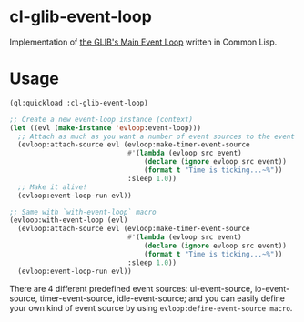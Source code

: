 # cl-glib-event-loop

Implementation of [the GLIB's Main Event Loop](https://developer.gnome.org/glib/stable/glib-The-Main-Event-Loop.html)
written in Common Lisp.

# Usage

```commonlisp
(ql:quickload :cl-glib-event-loop)

;; Create a new event-loop instance (context)
(let ((evl (make-instance 'evloop:event-loop))) 
  ;; Attach as much as you want a number of event sources to the event loop 
  (evloop:attach-source evl (evloop:make-timer-event-source
                             #'(lambda (evloop src event)
                                 (declare (ignore evloop src event))
                                 (format t "Time is ticking...~%"))
                             :sleep 1.0))
  ;; Make it alive!
  (evloop:event-loop-run evl))

;; Same with `with-event-loop` macro
(evloop:with-event-loop (evl)
  (evloop:attach-source evl (evloop:make-timer-event-source
                             #'(lambda (evloop src event)
                                 (declare (ignore evloop src event))
                                 (format t "Time is ticking...~%"))
                             :sleep 1.0))
  (evloop:event-loop-run evl))

```

There are 4 different predefined event sources: ui-event-source, io-event-source,
timer-event-source, idle-event-source; and you can easily define your own kind of
event source by using `evloop:define-event-source macro`.


